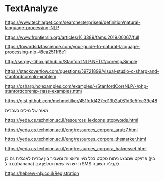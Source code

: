 # TextAnalyze



https://www.techtarget.com/searchenterpriseai/definition/natural-language-processing-NLP



https://www.frontiersin.org/articles/10.3389/fams.2019.00067/full

https://towardsdatascience.com/your-guide-to-natural-language-processing-nlp-48ea2511f6e1



http://sergey-tihon.github.io/Stanford.NLP.NET/#/corenlp/Simple

https://stackoverflow.com/questions/59721899/visual-studio-c-sharp-and-stanfordcorenlp-problem

https://csharp.hotexamples.com/examples/-/StanfordCoreNLP/-/php-stanfordcorenlp-class-examples.html

https://gist.github.com/mehmetilker/451fdfd427cd13b2a081d3e5fcc39c48

מאגר של מילים בעברית

https://yeda.cs.technion.ac.il/resources_lexicons_stopwords.html

https://yeda.cs.technion.ac.il/eng/resources_corpora_arutz7.html

https://yeda.cs.technion.ac.il/eng/resources_corpora_themarker.html

https://yeda.cs.technion.ac.il/eng/resources_corpora_haknesset.html


פרויקט שמבצע ניתוח טקסט בכל מיני וריאציות ומעביר בין עברית לאנגלית גם כן (בין בננה לbanana) דורש הירשמות וטלפון עם SMS לקבלת תשובה

https://hebrew-nlp.co.il/Registration
